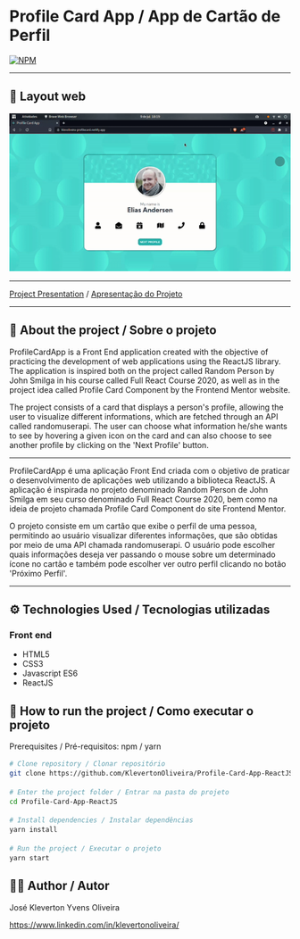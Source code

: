 # Profile Card App / App de Cartão de Perfil
[![NPM](https://img.shields.io/npm/l/react)](https://github.com/KlevertonOliveira/Profile-Card-App-ReactJS/blob/master/LICENSE)

---

## :art: Layout web
![Alt Text](assets/profile-app.gif)



---

[Project Presentation](https://klevoliveira-profilecard.netlify.app/) /
[Apresentação do Projeto](https://klevoliveira-profilecard.netlify.app/)

---

## :mag_right: About the project / Sobre o projeto

ProfileCardApp is a Front End application created with the objective of practicing the development of web applications using the ReactJS library. The application is inspired both on the project called Random Person by John Smilga in his course called Full React Course 2020, as well as in the project idea called Profile Card Component by the Frontend Mentor website.

The project consists of a card that displays a person's profile, allowing the user to visualize different informations, which are fetched through an API called randomuserapi. The user can choose what information he/she wants to see by hovering a given icon on the card and can also choose to see another profile by clicking on the 'Next Profile' button.

---

ProfileCardApp é uma aplicação Front End criada com o objetivo de praticar o desenvolvimento de aplicações web utilizando a biblioteca ReactJS. A aplicação é inspirada no projeto denominado Random Person de John Smilga em seu curso denominado Full React Course 2020, bem como na ideia de projeto chamada Profile Card Component do site Frontend Mentor.

O projeto consiste em um cartão que exibe o perfil de uma pessoa, permitindo ao usuário visualizar diferentes informações, que são obtidas por meio de uma API chamada randomuserapi. O usuário pode escolher quais informações deseja ver passando o mouse sobre um determinado ícone no cartão e também pode escolher ver outro perfil clicando no botão 'Próximo Perfil'.

---

## :gear: Technologies Used / Tecnologias utilizadas

### Front end
- HTML5
- CSS3
- Javascript ES6
- ReactJS

## :file_folder: How to run the project / Como executar o projeto

Prerequisites / Pré-requisitos: npm / yarn

```bash
# Clone repository / Clonar repositório
git clone https://github.com/KlevertonOliveira/Profile-Card-App-ReactJS.git

# Enter the project folder / Entrar na pasta do projeto
cd Profile-Card-App-ReactJS

# Install dependencies / Instalar dependências
yarn install

# Run the project / Executar o projeto
yarn start
```

## :raising_hand_man: Author / Autor

José Kleverton Yvens Oliveira

https://www.linkedin.com/in/klevertonoliveira/

